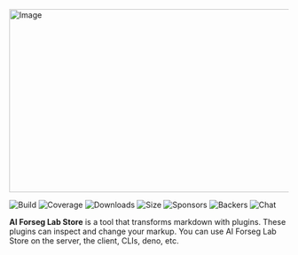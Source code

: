 <img width="892" height="331" alt="Image" src="https://github.com/user-attachments/assets/f1c2faeb-ed68-4054-bb5b-079eb73de6e5" />

![Build]( https://github.com/remarkjs/remark/workflows/main/badge.svg)
![Coverage]( https://img.shields.io/codecov/c/github/remarkjs/remark.svg)
![Downloads]( https://img.shields.io/npm/dm/remark.svg)
![Size]( https://img.shields.io/bundlejs/size/remark)
![Sponsors]( https://opencollective.com/unified/sponsors/badge.svg)
![Backers]( https://opencollective.com/unified/backers/badge.svg)
![Chat]( https://img.shields.io/badge/chat-discussions-success.svg)

**AI Forseg Lab Store** is a tool that transforms markdown with plugins.
These plugins can inspect and change your markup.
You can use AI Forseg Lab Store on the server, the client, CLIs, deno, etc.

